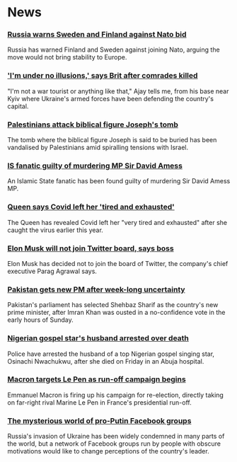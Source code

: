 # News
### [Russia warns Sweden and Finland against Nato bid](https://www.bbc.com/news/world-europe-61066503)
Russia has warned Finland and Sweden against joining Nato, arguing the move would not bring stability to Europe. 
### ['I'm under no illusions,' says Brit after comrades killed](https://www.bbc.com/news/world-europe-61058139)
"I'm not a war tourist or anything like that," Ajay tells me, from his base near Kyiv where Ukraine's armed forces have been defending the country's capital.
### [Palestinians attack biblical figure Joseph's tomb](https://www.bbc.com/news/world-middle-east-61040362)
The tomb where the biblical figure Joseph is said to be buried has been vandalised by Palestinians amid spiralling tensions with Israel.
### [IS fanatic guilty of murdering MP Sir David Amess](https://www.bbc.com/news/uk-england-essex-61026210)
An Islamic State fanatic has been found guilty of murdering Sir David Amess MP.
### [Queen says Covid left her 'tired and exhausted'](https://www.bbc.com/news/uk-60998927)
The Queen has revealed Covid left her "very tired and exhausted" after she caught the virus earlier this year.
### [Elon Musk will not join Twitter board, says boss](https://www.bbc.com/news/business-61063905)
Elon Musk has decided not to join the board of Twitter, the company's chief executive Parag Agrawal says.
### [Pakistan gets new PM after week-long uncertainty](https://www.bbc.com/news/world-asia-61063386)
Pakistan's parliament has selected Shehbaz Sharif as the country's new prime minister, after Imran Khan was ousted in a no-confidence vote in the early hours of Sunday.
### [Nigerian gospel star's husband arrested over death](https://www.bbc.com/news/world-africa-61067247)
Police have arrested the husband of a top Nigerian gospel singing star, Osinachi Nwachukwu, after she died on Friday in an Abuja hospital.
### [Macron targets Le Pen as run-off campaign begins](https://www.bbc.com/news/world-europe-61067426)
Emmanuel Macron is firing up his campaign for re-election, directly taking on far-right rival Marine Le Pen in France's presidential run-off.
### [The mysterious world of pro-Putin Facebook groups](https://www.bbc.com/news/blogs-trending-61012398)
Russia's invasion of Ukraine has been widely condemned in many parts of the world, but a network of Facebook groups run by people with obscure motivations would like to change perceptions of the country's leader. 
